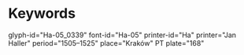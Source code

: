 # Keywords
glyph-id="Ha-05_0339"
font-id="Ha-05"
printer-id="Ha"
printer="Jan Haller"
period="1505–1525"
place="Kraków"
PT plate="168"
